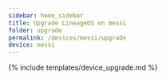 ```yaml
---
sidebar: home_sidebar
title: Upgrade LineageOS on messi
folder: upgrade
permalink: /devices/messi/upgrade
device: messi
---
```

{% include templates/device_upgrade.md %}
